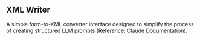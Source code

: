 ## XML Writer
A simple form-to-XML converter interface designed to simplify the process of creating structured LLM prompts (Reference: [Claude Documentation](https://docs.claude.com/en/docs/build-with-claude/prompt-engineering/use-xml-tags)).
